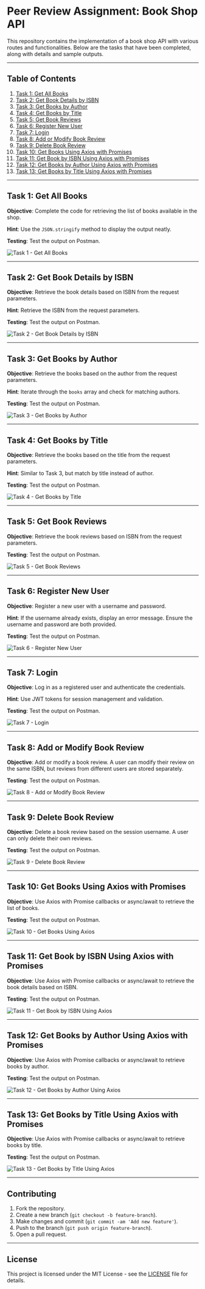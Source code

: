 
# Peer Review Assignment: Book Shop API

This repository contains the implementation of a book shop API with various routes and functionalities. Below are the tasks that have been completed, along with details and sample outputs.

---

## Table of Contents

1. [Task 1: Get All Books](#task-1)
2. [Task 2: Get Book Details by ISBN](#task-2)
3. [Task 3: Get Books by Author](#task-3)
4. [Task 4: Get Books by Title](#task-4)
5. [Task 5: Get Book Reviews](#task-5)
6. [Task 6: Register New User](#task-6)
7. [Task 7: Login](#task-7)
8. [Task 8: Add or Modify Book Review](#task-8)
9. [Task 9: Delete Book Review](#task-9)
10. [Task 10: Get Books Using Axios with Promises](#task-10)
11. [Task 11: Get Book by ISBN Using Axios with Promises](#task-11)
12. [Task 12: Get Books by Author Using Axios with Promises](#task-12)
13. [Task 13: Get Books by Title Using Axios with Promises](#task-13)

---

## Task 1: Get All Books

**Objective**: Complete the code for retrieving the list of books available in the shop.

**Hint**: Use the `JSON.stringify` method to display the output neatly.

**Testing**: Test the output on Postman.

![Task 1 - Get All Books](./images/1-getallbooks.png)

---

## Task 2: Get Book Details by ISBN

**Objective**: Retrieve the book details based on ISBN from the request parameters.

**Hint**: Retrieve the ISBN from the request parameters.

**Testing**: Test the output on Postman.

![Task 2 - Get Book Details by ISBN](./images/2-gedetailsISBN.png)

---

## Task 3: Get Books by Author

**Objective**: Retrieve the books based on the author from the request parameters.

**Hint**: Iterate through the `books` array and check for matching authors.

**Testing**: Test the output on Postman.

![Task 3 - Get Books by Author](./images/3-getbooksbyauthor.png)

---

## Task 4: Get Books by Title

**Objective**: Retrieve the books based on the title from the request parameters.

**Hint**: Similar to Task 3, but match by title instead of author.

**Testing**: Test the output on Postman.

![Task 4 - Get Books by Title](./images/4-getbooksbytitle.png)

---

## Task 5: Get Book Reviews

**Objective**: Retrieve the book reviews based on ISBN from the request parameters.

**Testing**: Test the output on Postman.

![Task 5 - Get Book Reviews](./images/5-getbookreview.png)

---

## Task 6: Register New User

**Objective**: Register a new user with a username and password.

**Hint**: If the username already exists, display an error message. Ensure the username and password are both provided.

**Testing**: Test the output on Postman.

![Task 6 - Register New User](./images/6-register.png)

---

## Task 7: Login

**Objective**: Log in as a registered user and authenticate the credentials.

**Hint**: Use JWT tokens for session management and validation.

**Testing**: Test the output on Postman.

![Task 7 - Login](./images/7-login.png)

---

## Task 8: Add or Modify Book Review

**Objective**: Add or modify a book review. A user can modify their review on the same ISBN, but reviews from different users are stored separately.

**Testing**: Test the output on Postman.

![Task 8 - Add or Modify Book Review](./images/8-reviewadded.png)

---

## Task 9: Delete Book Review

**Objective**: Delete a book review based on the session username. A user can only delete their own reviews.

**Testing**: Test the output on Postman.

![Task 9 - Delete Book Review](./images/9-deletereview.png)

---

## Task 10: Get Books Using Axios with Promises

**Objective**: Use Axios with Promise callbacks or async/await to retrieve the list of books.

**Testing**: Test the output on Postman.

![Task 10 - Get Books Using Axios](./images/task10.png)

---

## Task 11: Get Book by ISBN Using Axios with Promises

**Objective**: Use Axios with Promise callbacks or async/await to retrieve the book details based on ISBN.

**Testing**: Test the output on Postman.

![Task 11 - Get Book by ISBN Using Axios](./images/task11.png)

---

## Task 12: Get Books by Author Using Axios with Promises

**Objective**: Use Axios with Promise callbacks or async/await to retrieve books by author.

**Testing**: Test the output on Postman.

![Task 12 - Get Books by Author Using Axios](./images/task12.png)

---

## Task 13: Get Books by Title Using Axios with Promises

**Objective**: Use Axios with Promise callbacks or async/await to retrieve books by title.

**Testing**: Test the output on Postman.

![Task 13 - Get Books by Title Using Axios](./images/task13.png)

---

## Contributing

1. Fork the repository.
2. Create a new branch (`git checkout -b feature-branch`).
3. Make changes and commit (`git commit -am 'Add new feature'`).
4. Push to the branch (`git push origin feature-branch`).
5. Open a pull request.

---

## License

This project is licensed under the MIT License - see the [LICENSE](LICENSE) file for details.
